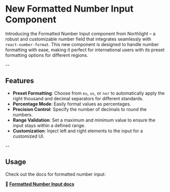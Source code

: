 # New Formatted Number Input Component

Introducing the Formatted Number Input component from Northlight – a robust and customizable number field that integrates seamlessly with `react-number-format`. This new component is designed to handle number formatting with ease, making it perfect for international users with its preset formatting options for different regions.

--

## Features

- **Preset Formatting**: Choose from `eu`, `us`, or `nor` to automatically apply the right thousand and decimal separators for different standards.
- **Percentage Mode**: Easily format values as percentages.
- **Precision Control**: Specify the number of decimals to round the numbers.
- **Range Validation**: Set a maximum and minimum value to ensure the input stays within a defined range.
- **Customization**: Inject left and right elements to the input for a customized UI.

-- 

## Usage
Check out the docs for formatted number input:

**📘 [Formatted Number Input docs](https://northlight.dev/reference/formatted-number-input)**

